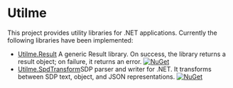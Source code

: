 # Utilme
This project provides utility libraries for .NET applications.
Currently the following libraries have been implemented:
* [Utilme.Result](Result/README.md) A generic Result library. On success, the library returns a result object; on failure, it returns an error. [![NuGet](https://img.shields.io/nuget/v/Utilme.Result.svg)](https://www.nuget.org/packages/Utilme.Result)
* [Utilme.SpdTransform](SdpTRansform/README.md)SDP parser and writer for .NET. It transforms between SDP text, object, and JSON representations. [![NuGet](https://img.shields.io/nuget/v/Utilme.SdpTransform.svg)](https://www.nuget.org/packages/Utilme.SdpTransform)
